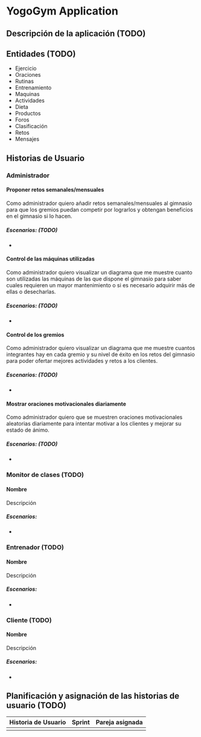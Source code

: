 # YogoGym Application 

## Descripción de la aplicación (TODO)

## Entidades (TODO)
* Ejercicio
* Oraciones
* Rutinas
* Entrenamiento
* Maquinas
* Actividades
* Dieta
* Productos
* Foros
* Clasificación
* Retos
* Mensajes


## Historias de Usuario
### Administrador 
#### Proponer retos semanales/mensuales 
Como administrador quiero añadir retos semanales/mensuales al gimnasio para que los gremios puedan competir por lograrlos y obtengan beneficios en el gimnasio si lo hacen.
##### Escenarios: (TODO)
* 
#### Control de las máquinas utilizadas
Como administrador quiero visualizar un diagrama que me muestre cuanto son utilizadas las máquinas de las que dispone el gimnasio para saber cuales requieren un mayor mantenimiento o si es necesario adquirir más de ellas o desecharlas.
##### Escenarios: (TODO)
* 
#### Control de los gremios
Como administrador quiero visualizar un diagrama que me muestre cuantos integrantes hay en cada gremio y su nivel de éxito en los retos del gimnasio para poder ofertar mejores actividades y retos a los clientes.
##### Escenarios: (TODO)
* 
#### Mostrar oraciones motivacionales diariamente
Como administrador quiero que se muestren oraciones motivacionales aleatorias diariamente para intentar motivar a los clientes y mejorar su estado de ánimo.
##### Escenarios: (TODO)
* 
### Monitor de clases (TODO)
#### Nombre
Descripción
##### Escenarios:
* 
### Entrenador (TODO)
#### Nombre
Descripción
##### Escenarios:
* 
### Cliente (TODO)
#### Nombre
Descripción
##### Escenarios:
* 

## Planificación y asignación de las historias de usuario (TODO)
| Historia de Usuario | Sprint | Pareja asignada |
| --- | --- | --- |
|   |   |   | 
